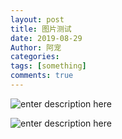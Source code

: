 ```yaml
---
layout: post
title: 图片测试
date: 2019-08-29
Author: 阿宠
categories: 
tags: [something]
comments: true
--- 
```

![enter description here](http://pwzb0zceh.bkt.clouddn.com/xsj/bf0b984431fde014debb3ac64c20480d.jpeg)

![enter description here](http://pwzb0zceh.bkt.clouddn.com/xsj/eff16189294b21f1cc9a24108271cfef.gif)